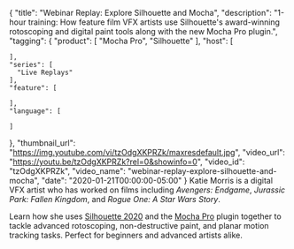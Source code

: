 {
  "title": "Webinar Replay: Explore Silhouette and Mocha",
  "description": "1-hour training: How feature film VFX artists use Silhouette's award-winning rotoscoping and digital paint tools along with the new Mocha Pro plugin.",
  "tagging": {
    "product": [
      "Mocha Pro",
      "Silhouette"
    ],
    "host": [

    ],
    "series": [
      "Live Replays"
    ],
    "feature": [

    ],
    "language": [

    ]
  },
  "thumbnail_url": "https://img.youtube.com/vi/tzOdgXKPRZk/maxresdefault.jpg",
  "video_url": "https://youtu.be/tzOdgXKPRZk?rel=0&showinfo=0",
  "video_id": "tzOdgXKPRZk",
  "video_name": "webinar-replay-explore-silhouette-and-mocha",
  "date": "2020-01-21T00:00:00-05:00"
}
Katie Morris is a digital VFX artist who has worked on films including _Avengers: Endgame_, _Jurassic Park: Fallen Kingdom_, and _Rogue One: A Star Wars Story_. 

Learn how she uses [Silhouette 2020](https://borisfx.com/products/silhouette/ "Boris FX Silhouette") and the [Mocha Pro]() plugin together to tackle advanced rotoscoping, non-destructive paint, and planar motion tracking tasks. Perfect for beginners and advanced artists alike.
